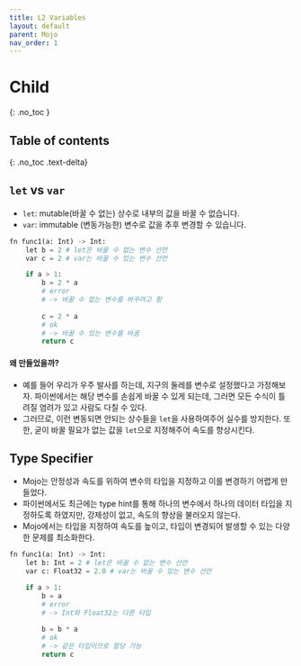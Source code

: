```yaml
---
title: L2 Variables
layout: default
parent: Mojo
nav_order: 1
---
```


# Child
{: .no_toc }

## Table of contents
{: .no_toc .text-delta}

## `let` vs `var`
* `let`: mutable(바꿀 수 없는) 상수로 내부의 값을 바꿀 수 없습니다.
* `var`: immutable (변동가능한) 변수로 값을 추후 변경할 수 있습니다.

```python
fn func1(a: Int) -> Int:
	let b = 2 # let은 바꿀 수 없는 변수 선언
	var c = 2 # var는 바꿀 수 있는 변수 선언

	if a > 1:
		b = 2 * a 
		# error 
		# -> 바꿀 수 없는 변수를 바꾸려고 함
		
		c = 2 * a 
		# ok 
		# -> 바꿀 수 있는 변수를 바꿈
		return c
```
#### 왜 만들었을까? 
* 예를 들어 우리가 우주 발사를 하는데, 지구의 둘레를 변수로 설정했다고 가정해보자. 파이썬에서는 해당 변수를 손쉽게 바꿀 수 있게 되는데, 그러면 모든 수식이 틀려질 염려가 있고 사람도 다칠 수 있다.
* 그러므로, 이런 변동되면 안되는 상수들을 `let`을 사용하여주어 실수를 방지한다. 또한, 굳이 바꿀 필요가 없는 값을 `let`으로 지정해주어 속도를 향상시킨다.
 
## Type Specifier
* Mojo는 안정성과 속도를 위하여 변수의 타입을 지정하고 이를 변경하기 어렵게 만들었다.
* 파이썬에서도 최근에는 type hint를 통해 하나의 변수에서 하나의 데이터 타입을 지정하도록 하였지만, 강제성이 없고, 속도의 향상을 불러오지 않는다.
* Mojo에서는 타입을 지정하여 속도를 높이고, 타입이 변경되어 발생할 수 있는 다양한 문제를 최소화한다.

```python
fn func1(a: Int) -> Int:
	let b: Int = 2 # let은 바꿀 수 없는 변수 선언
	var c: Float32 = 2.0 # var는 바꿀 수 있는 변수 선언

	if a > 1:
		b = a
		# error 
		# -> Int와 Float32는 다른 타입
		
		b = b * a
		# ok 
		# -> 같은 타입이므로 할당 가능
		return c
```

